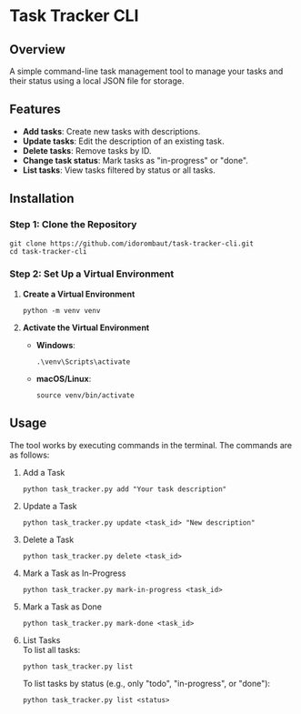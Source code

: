 # Task Tracker CLI

## Overview
A simple command-line task management tool to manage your tasks and their status using a local JSON file for storage.

## Features
- **Add tasks**: Create new tasks with descriptions.
- **Update tasks**: Edit the description of an existing task.
- **Delete tasks**: Remove tasks by ID.
- **Change task status**: Mark tasks as "in-progress" or "done".
- **List tasks**: View tasks filtered by status or all tasks.

## Installation

### Step 1: Clone the Repository
```
git clone https://github.com/idorombaut/task-tracker-cli.git
cd task-tracker-cli
```

### Step 2: Set Up a Virtual Environment
1. **Create a Virtual Environment**
   ```
   python -m venv venv
   ```

2. **Activate the Virtual Environment**
   - **Windows**:
     ```
     .\venv\Scripts\activate
     ```
   - **macOS/Linux**:
     ```
     source venv/bin/activate
     ```

## Usage
The tool works by executing commands in the terminal. The commands are as follows:

1. Add a Task
   ```
   python task_tracker.py add "Your task description"
   ```
2. Update a Task
   ```
   python task_tracker.py update <task_id> "New description"
   ```
3. Delete a Task
   ```
   python task_tracker.py delete <task_id>
   ```
4. Mark a Task as In-Progress
   ```
   python task_tracker.py mark-in-progress <task_id>
   ```
5. Mark a Task as Done
   ```
   python task_tracker.py mark-done <task_id>
   ```
6. List Tasks  
   To list all tasks:
   ```
   python task_tracker.py list
   ```
   To list tasks by status (e.g., only "todo", "in-progress", or "done"):
   ```
   python task_tracker.py list <status>
   ```
